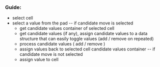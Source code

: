 ### Guide:
- select cell
- select a value from the pad
  -- if candidate move is selected
    - get candidate values container of selected cell
    - get candidate values (if any), assign candidate values to a data structure that can easily toggle values (add / remove on repeated)
    - process candidate values ( add / remove )
    - assign values back to selected cell candidate values container
  -- if candidate move is not selected
    - assign value to cell